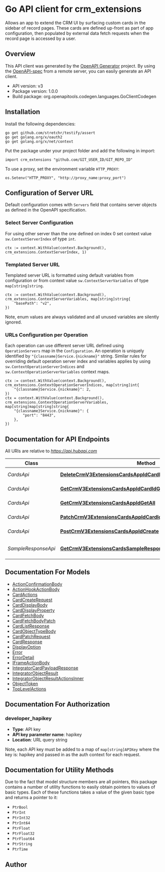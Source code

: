 # Go API client for crm_extensions

Allows an app to extend the CRM UI by surfacing custom cards in the sidebar of record pages. These cards are defined up-front as part of app configuration, then populated by external data fetch requests when the record page is accessed by a user.

## Overview
This API client was generated by the [OpenAPI Generator](https://openapi-generator.tech) project.  By using the [OpenAPI-spec](https://www.openapis.org/) from a remote server, you can easily generate an API client.

- API version: v3
- Package version: 1.0.0
- Build package: org.openapitools.codegen.languages.GoClientCodegen

## Installation

Install the following dependencies:

```shell
go get github.com/stretchr/testify/assert
go get golang.org/x/oauth2
go get golang.org/x/net/context
```

Put the package under your project folder and add the following in import:

```golang
import crm_extensions "github.com/GIT_USER_ID/GIT_REPO_ID"
```

To use a proxy, set the environment variable `HTTP_PROXY`:

```golang
os.Setenv("HTTP_PROXY", "http://proxy_name:proxy_port")
```

## Configuration of Server URL

Default configuration comes with `Servers` field that contains server objects as defined in the OpenAPI specification.

### Select Server Configuration

For using other server than the one defined on index 0 set context value `sw.ContextServerIndex` of type `int`.

```golang
ctx := context.WithValue(context.Background(), crm_extensions.ContextServerIndex, 1)
```

### Templated Server URL

Templated server URL is formatted using default variables from configuration or from context value `sw.ContextServerVariables` of type `map[string]string`.

```golang
ctx := context.WithValue(context.Background(), crm_extensions.ContextServerVariables, map[string]string{
	"basePath": "v2",
})
```

Note, enum values are always validated and all unused variables are silently ignored.

### URLs Configuration per Operation

Each operation can use different server URL defined using `OperationServers` map in the `Configuration`.
An operation is uniquely identified by `"{classname}Service.{nickname}"` string.
Similar rules for overriding default operation server index and variables applies by using `sw.ContextOperationServerIndices` and `sw.ContextOperationServerVariables` context maps.

```golang
ctx := context.WithValue(context.Background(), crm_extensions.ContextOperationServerIndices, map[string]int{
	"{classname}Service.{nickname}": 2,
})
ctx = context.WithValue(context.Background(), crm_extensions.ContextOperationServerVariables, map[string]map[string]string{
	"{classname}Service.{nickname}": {
		"port": "8443",
	},
})
```

## Documentation for API Endpoints

All URIs are relative to *https://api.hubapi.com*

Class | Method | HTTP request | Description
------------ | ------------- | ------------- | -------------
*CardsApi* | [**DeleteCrmV3ExtensionsCardsAppIdCardIdArchive**](docs/CardsApi.md#deletecrmv3extensionscardsappidcardidarchive) | **Delete** /crm/v3/extensions/cards/{appId}/{cardId} | Delete a card
*CardsApi* | [**GetCrmV3ExtensionsCardsAppIdCardIdGetById**](docs/CardsApi.md#getcrmv3extensionscardsappidcardidgetbyid) | **Get** /crm/v3/extensions/cards/{appId}/{cardId} | Get a card.
*CardsApi* | [**GetCrmV3ExtensionsCardsAppIdGetAll**](docs/CardsApi.md#getcrmv3extensionscardsappidgetall) | **Get** /crm/v3/extensions/cards/{appId} | Get all cards
*CardsApi* | [**PatchCrmV3ExtensionsCardsAppIdCardIdUpdate**](docs/CardsApi.md#patchcrmv3extensionscardsappidcardidupdate) | **Patch** /crm/v3/extensions/cards/{appId}/{cardId} | Update a card
*CardsApi* | [**PostCrmV3ExtensionsCardsAppIdCreate**](docs/CardsApi.md#postcrmv3extensionscardsappidcreate) | **Post** /crm/v3/extensions/cards/{appId} | Create a new card
*SampleResponseApi* | [**GetCrmV3ExtensionsCardsSampleResponseGetCardsSampleResponse**](docs/SampleResponseApi.md#getcrmv3extensionscardssampleresponsegetcardssampleresponse) | **Get** /crm/v3/extensions/cards/sample-response | Get sample card detail response


## Documentation For Models

 - [ActionConfirmationBody](docs/ActionConfirmationBody.md)
 - [ActionHookActionBody](docs/ActionHookActionBody.md)
 - [CardActions](docs/CardActions.md)
 - [CardCreateRequest](docs/CardCreateRequest.md)
 - [CardDisplayBody](docs/CardDisplayBody.md)
 - [CardDisplayProperty](docs/CardDisplayProperty.md)
 - [CardFetchBody](docs/CardFetchBody.md)
 - [CardFetchBodyPatch](docs/CardFetchBodyPatch.md)
 - [CardListResponse](docs/CardListResponse.md)
 - [CardObjectTypeBody](docs/CardObjectTypeBody.md)
 - [CardPatchRequest](docs/CardPatchRequest.md)
 - [CardResponse](docs/CardResponse.md)
 - [DisplayOption](docs/DisplayOption.md)
 - [Error](docs/Error.md)
 - [ErrorDetail](docs/ErrorDetail.md)
 - [IFrameActionBody](docs/IFrameActionBody.md)
 - [IntegratorCardPayloadResponse](docs/IntegratorCardPayloadResponse.md)
 - [IntegratorObjectResult](docs/IntegratorObjectResult.md)
 - [IntegratorObjectResultActionsInner](docs/IntegratorObjectResultActionsInner.md)
 - [ObjectToken](docs/ObjectToken.md)
 - [TopLevelActions](docs/TopLevelActions.md)


## Documentation For Authorization



### developer_hapikey

- **Type**: API key
- **API key parameter name**: hapikey
- **Location**: URL query string

Note, each API key must be added to a map of `map[string]APIKey` where the key is: hapikey and passed in as the auth context for each request.


## Documentation for Utility Methods

Due to the fact that model structure members are all pointers, this package contains
a number of utility functions to easily obtain pointers to values of basic types.
Each of these functions takes a value of the given basic type and returns a pointer to it:

* `PtrBool`
* `PtrInt`
* `PtrInt32`
* `PtrInt64`
* `PtrFloat`
* `PtrFloat32`
* `PtrFloat64`
* `PtrString`
* `PtrTime`

## Author



